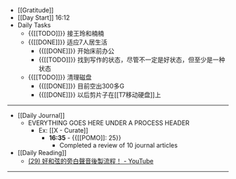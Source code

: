 - [[Gratitude]]
- [[Day Start]] 16:12
- Daily Tasks
    - {{[[TODO]]}} 接王玲和楠楠
    - {{[[DONE]]}} 适应7人居生活
        - {{[[DONE]]}} 开始床前办公
        - {{[[TODO]]}} 找到写作的状态，尽管不一定是好状态，但至少是一种状态
    - {{[[TODO]]}} 清理磁盘
        - {{[[DONE]]}} 目前空出300多G
        - {{[[DONE]]}} 以后剪片子在[[T7移动硬盘]]上
- ---
- [[Daily Journal]] 
    - EVERYTHING GOES HERE UNDER A PROCESS HEADER
        - Ex: [[X - Curate]]
            - **16:35** - {{[[POMO]]: 25}}
                -  Completed a review of 10 journal articles
- [[Daily Reading]]
    - [(29) 好和弦的旁白聲音後製流程！ - YouTube](https://www.youtube.com/watch?v=FjiTfm4Relc)
- ---
